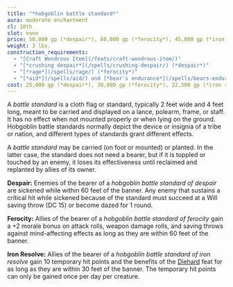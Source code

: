 ```yaml
---
title: "*hobgoblin battle standard*"
aura: moderate enchantment
cl: 10th
slot: none
price: 50,000 gp (*despair*), 60,000 gp (*ferocity*), 45,000 gp (*iron resolve*)
weight: 3 lbs.
construction_requirements:
  - "[Craft Wondrous Item](/feats/craft-wondrous-item/)"
  - "[*crushing despair*](/spells/crushing-despair/) (*despair*)"
  - "[*rage*](/spells/rage/) (*ferocity*)"
  - "[*aid*](/spells/aid/) and [*bear's endurance*](/spells/bears-endurance/) (*iron resolve*)"
cost: 25,000 gp (*despair*), 30,000 gp (*ferocity*), 22,500 gp (*iron resolve*)
---
```


A *battle standard* is a cloth flag or standard, typically 2 feet wide and 4 feet long, meant to be carried and displayed on a lance, polearm, frame, or staff. It has no effect when not mounted properly or when lying on the ground. Hobgoblin battle standards normally depict the device or insignia of a tribe or nation, and different types of standards grant different effects.

A *battle standard* may be carried (on foot or mounted) or planted. In the latter case, the standard does not need a bearer, but if it is toppled or touched by an enemy, it loses its effectiveness until reclaimed and replanted by allies of its owner.

**Despair:** Enemies of the bearer of a *hobgoblin battle standard of despair* are sickened while within 60 feet of the banner. Any enemy that sustains a critical hit while sickened because of the standard must succeed at a Will saving throw (DC 15) or become dazed for 1 round.

**Ferocity:** Allies of the bearer of a *hobgoblin battle standard of ferocity* gain a +2 morale bonus on attack rolls, weapon damage rolls, and saving throws against mind-affecting effects as long as they are within 60 feet of the banner.

**Iron Resolve:** Allies of the bearer of a *hobgoblin battle standard of iron resolve* gain 10 temporary hit points and the benefits of the [Diehard](/feats/diehard/) feat for as long as they are within 30 feet of the banner. The temporary hit points can only be gained once per day per creature.

